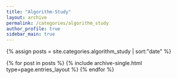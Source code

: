 ```yaml
---
title: "Algorithm-Study"
layout: archive
permalink: /categories/algorithm_study
author_profile: true
sidebar_main: true
---
```


{% assign posts = site.categories.algorithm_study | sort:"date" %}

{% for post in posts %}
  {% include archive-single.html type=page.entries_layout %}
{% endfor %}